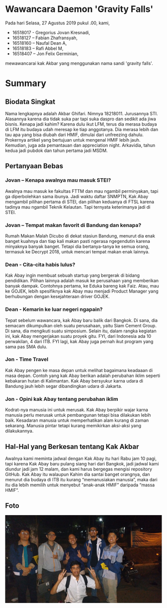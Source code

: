 # Wawancara Daemon 'Gravity Falls'
Pada hari Selasa, 27 Agustus 2019 pukul .00, kami,
- 16518017 - Gregorius Jovan Kresnadi,
- 16518127 – Fabian Zhafransyah,
- 16518160 – Naufal Dean A,
- 16518183 – Rafi Abbel M,
- 16518407 – Jon Felix Germinian,

mewawancarai kak Akbar yang menggunakan nama sandi 'gravity falls'.

# Summary
## Biodata Singkat
  Nama lengkapnya adalah Akbar Ghifari. Nimnya 18218011. Jurusannya STI. Alasannya karena dia tidak suka par tapi suka daspro dan sedikit ada jiwa bisnis. Kenapa jadi kahim? Karena dulu ikut LFM, terus dia merasa budaya di LFM itu budaya udah meresap ke tiap anggotanya. Dia merasa lebih dan tau apa yang bisa diubah dari HMIF, dimulai dari unfreezing dahulu. Prokernya artikel yang bertujuan untuk mengenal HMIF lebih jauh. Kemudian, juga ada pemantauan dan appreciation night. Arkavidia, tahun kedua jadi pubdok dan tahun pertama jadi MSDM.

## Pertanyaan Bebas

### Jovan – Kenapa awalnya mau masuk STEI?
Awalnya mau masuk ke fakultas FTTM dan mau ngambil perminyakan, tapi ga diperbolehkan sama ibunya. Jadi waktu daftar SNMPTN, Kak Abay mengambil pilihan pertama di STEI, dan pilihan keduanya di FTSL karena tadinya mau ngambil Teknik Kelautan. Tapi ternyata keterimanya jadi di STEI.

### Jovan – Tempat makan favorit di Bandung dan kenapa?
  Rumah Makan Malah Dicubo di dekat stasiun Bandung, menurut dia enak banget kuahnya dan tiap kali makan pasti ngerasa ngegendutin karena minyaknya banyak banget. Tetapi dia bertanya-tanya ke semua orang, termasuk ke Decrypt 2018, untuk mencari tempat makan enak lainnya.

### Dean - Cita-cita habis lulus?
Kak Abay ingin membuat sebuah startup yang bergerak di bidang pendidikan. Pilihan lainnya adalah masuk ke perusahaan yang memberikan banyak dampak. Contohnya pertama, ke Eduka bareng kak Faiz. Atau, mau ke GOJEK, lebih spesifiknya kak Abay mau menjadi Product Manager yang berhubungan dengan kesejahteraan driver GOJEK.

### Dean - Kemarin ke luar negeri ngapain?
Tepat sebelum wawancara, kak Abay baru balik dari Bangkok. Di sana, dia semacam dikumpulkan oleh suatu perusahaan, yaitu Siam Cement Group. Di sana, dia mengikuti suatu simposium. Selain itu, dalam rangka kegiatan ini, kak Abay mengerjakan suatu proyek gitu. FYI, dari Indonesia ada 10 perwakilan, 4 dari ITB. FYI lagi, kak Abay juga pernah ikut program yang sama pas SMA dulu.

### Jon - Time Travel
Kak Abay pengen ke masa depan untuk melihat bagaimana keadaaan di masa depan. Contoh yang kak Abay berikan adalah perubahan iklim seperti kebakaran hutan di Kalimantan. Kak Abay bersyukur karna udara di Bandung jauh lebih segar dibandingkan udara di Jakarta.

### Jon - Opini kak Abay tentang perubahan iklim
Kodrat-nya manusia ini untuk merusak. Kak Abay berpikir wajar karna manusia perlu merusak untuk pembangunan tetapi bisa dilakukan lebih baik. Kesadaran manusia untuk memperhatikan alam kurang di zaman sekarang. Manusia pintar tetapi kurang memikirkan aksi-aksi yang dilakukannya. 

## Hal-Hal yang Berkesan tentang Kak Akbar
 Awalnya kami meminta jadwal dengan Kak Abay itu hari Rabu jam 10 pagi, tapi karena Kak Abay baru pulang siang hari dari Bangkok, jadi jadwal kami diundur jadi jam 12 malam, dan kami harus bergegas mengisi repository GitHub. Kak Abay itu walaupun Kahim dia santai banget orangnya, dan menurut dia budaya di ITB itu kurang “memanusiakan manusia”, maka dari itu dia lebih memilih untuk menyebut “anak-anak HMIF” daripada “massa HMIF”.

## Foto
![foto](./16518017-16518127-16518160-16518183-16518407.jpg)
